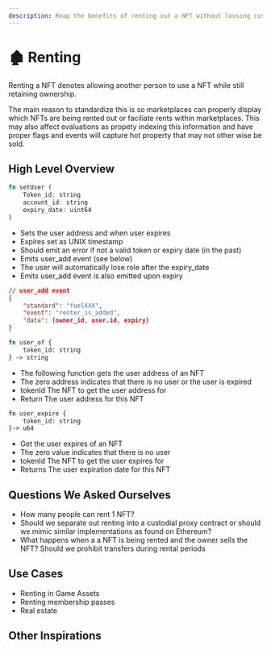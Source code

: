 ```yaml
---
description: Reap the benefits of renting out a NFT without loosing custody
---
```


# 🏚 Renting

Renting a NFT denotes allowing another person to use a NFT while still retaining ownership.&#x20;

The main reason to standardize this is so marketplaces can properly display which NFTs are being rented out or faciliate rents within marketplaces. This may also affect evaluations as propety indexing this information and have proper flags and events will capture hot property that may not other wise be sold.

## High Level Overview

```rust
fn setUser (
    Token_id: string
    account_id: string
    expiry_date: uint64
)
```

* Sets the user address and when user expires
* Expires set as UNIX timestamp
* Should emit an error if not a valid token or expiry date (in the past)
* Emits user\_add event (see below)
* The user will automatically lose role after the expiry\_date
* Emits user\_add event is also emitted upon expiry

```json
// user_add event
{
    "standard": "fuelXXX",
    "event": "renter_is_added",
    "data": {owner_id, user.id, expiry}
}
```

```rust
fn user_of {
    token_id: string
} -> string
```

* The following function gets the user address of an NFT
* The zero address indicates that there is no user or the user is expired
* tokenId The NFT to get the user address for
* Return The user address for this NFT

```rust
fn user_expire {
    token_id: string
}-> u64
```

* Get the user expires of an NFT
* The zero value indicates that there is no user
* tokenId The NFT to get the user expires for
* Returns The user expiration date for this NFT

## Questions We Asked Ourselves

* How many people can rent 1 NFT?
* Should we separate out renting into a custodial proxy contract or should we mimic similar implementations as found on Ethereum?
* What happens when a a NFT is being rented and the owner sells the NFT? Should we prohibit transfers during rental periods

## Use Cases

* Renting in Game Assets
* Renting membership passes
* Real estate



## Other Inspirations
